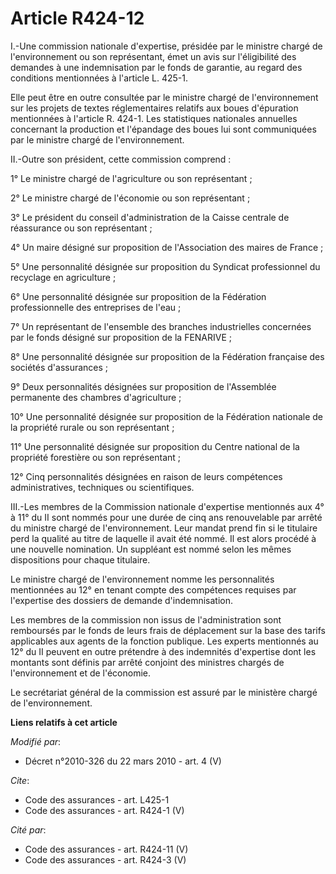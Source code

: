# Article R424-12

I.-Une commission nationale d'expertise, présidée par le ministre chargé de l'environnement ou son représentant, émet un avis
sur l'éligibilité des demandes à une indemnisation par le fonds de garantie, au regard des conditions mentionnées à l'article
L. 425-1. 

Elle peut être en outre consultée par le ministre chargé de l'environnement sur les projets de textes réglementaires relatifs
aux boues d'épuration mentionnées à l'article R. 424-1. Les statistiques nationales annuelles concernant la production et
l'épandage des boues lui sont communiquées par le ministre chargé de l'environnement. 

II.-Outre son président, cette commission comprend : 

1° Le ministre chargé de l'agriculture ou son représentant ; 

2° Le ministre chargé de l'économie ou son représentant ; 

3° Le président du conseil d'administration de la Caisse centrale de réassurance ou son représentant ; 

4° Un maire désigné sur proposition de l'Association des maires de France ; 

5° Une personnalité désignée sur proposition du Syndicat professionnel du recyclage en agriculture ; 

6° Une personnalité désignée sur proposition de la Fédération professionnelle des entreprises de l'eau ; 

7° Un représentant de l'ensemble des branches industrielles concernées par le fonds désigné sur proposition de la FENARIVE ; 

8° Une personnalité désignée sur proposition de la Fédération française des sociétés d'assurances ; 

9° Deux personnalités désignées sur proposition de l'Assemblée permanente des chambres d'agriculture ; 

10° Une personnalité désignée sur proposition de la Fédération nationale de la propriété rurale ou son représentant ; 

11° Une personnalité désignée sur proposition du Centre national de la propriété forestière ou son représentant ; 

12° Cinq personnalités désignées en raison de leurs compétences administratives, techniques ou scientifiques. 

III.-Les membres de la Commission nationale d'expertise mentionnés aux 4° à 11° du II sont nommés pour une durée de cinq ans
renouvelable par arrêté du ministre chargé de l'environnement. Leur mandat prend fin si le titulaire perd la qualité au titre
de laquelle il avait été nommé. Il est alors procédé à une nouvelle nomination. Un suppléant est nommé selon les mêmes
dispositions pour chaque titulaire. 

Le ministre chargé de l'environnement nomme les personnalités mentionnées au 12° en tenant compte des compétences requises
par l'expertise des dossiers de demande d'indemnisation. 

Les membres de la commission non issus de l'administration sont remboursés par le fonds de leurs frais de déplacement sur la
base des tarifs applicables aux agents de la fonction publique. Les experts mentionnés au 12° du II peuvent en outre
prétendre à des indemnités d'expertise dont les montants sont définis par arrêté conjoint des ministres chargés de
l'environnement et de l'économie. 

Le secrétariat général de la commission est assuré par le ministère chargé de l'environnement.

**Liens relatifs à cet article**

_Modifié par_:

  - Décret n°2010-326 du 22 mars 2010 - art. 4 (V)

_Cite_:

  - Code des assurances - art. L425-1
  - Code des assurances - art. R424-1 (V)

_Cité par_:

  - Code des assurances - art. R424-11 (V)
  - Code des assurances - art. R424-3 (V)
